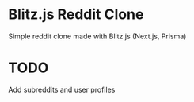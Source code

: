 # Blitz.js Reddit Clone

Simple reddit clone made with Blitz.js (Next.js, Prisma)

# TODO

Add subreddits and user profiles
